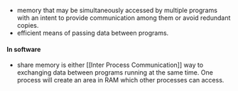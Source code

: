- memory that may be simultaneously accessed by multiple programs with an intent to provide communication among them or avoid redundant copies.
- efficient means of passing data between programs.
 #### In software
 - share memory is either [[Inter Process Communication]] way to exchanging data between programs running at the same time.  One process will create an area in RAM which other processes can access.